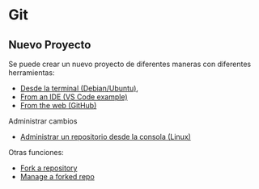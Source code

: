 # Git

## Nuevo Proyecto

Se puede crear un nuevo proyecto de diferentes maneras con diferentes herramientas:

- [Desde la terminal (Debian/Ubuntu)](./git-nuevo-proyecto.md),
- [From an IDE (VS Code example)](./git-vscode-manage-project.md)
- [From the web (GitHub)](./git-github-manage-project.md)

Administrar cambios

 - [Administrar un repositorio desde la consola (Linux)](./git/actualizaciones-repo.md)

Otras funciones:

 - [Fork a repository](./git-github-vscode-fork-repository.md)
 - [Manage a forked repo](./git-github-vscode-manage-fork-repo.md)